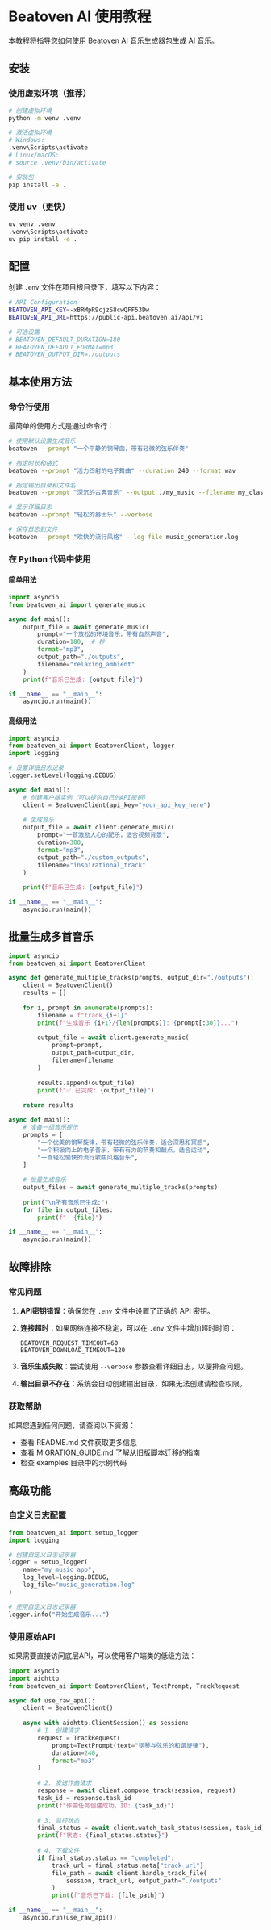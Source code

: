 # Beatoven AI 使用教程

本教程将指导您如何使用 Beatoven AI 音乐生成器包生成 AI 音乐。

## 安装

### 使用虚拟环境（推荐）

```bash
# 创建虚拟环境
python -m venv .venv

# 激活虚拟环境
# Windows:
.venv\Scripts\activate
# Linux/macOS:
# source .venv/bin/activate

# 安装包
pip install -e .
```

### 使用 uv（更快）

```bash
uv venv .venv
.venv\Scripts\activate
uv pip install -e .
```

## 配置

创建 `.env` 文件在项目根目录下，填写以下内容：

```bash
# API Configuration
BEATOVEN_API_KEY=-xBRMpR9cjzS8cwQFF53Dw
BEATOVEN_API_URL=https://public-api.beatoven.ai/api/v1

# 可选设置
# BEATOVEN_DEFAULT_DURATION=180
# BEATOVEN_DEFAULT_FORMAT=mp3
# BEATOVEN_OUTPUT_DIR=./outputs
```

## 基本使用方法

### 命令行使用

最简单的使用方式是通过命令行：

```bash
# 使用默认设置生成音乐
beatoven --prompt "一个平静的钢琴曲，带有轻微的弦乐伴奏"

# 指定时长和格式
beatoven --prompt "活力四射的电子舞曲" --duration 240 --format wav

# 指定输出目录和文件名
beatoven --prompt "深沉的古典音乐" --output ./my_music --filename my_classical_piece

# 显示详细日志
beatoven --prompt "轻松的爵士乐" --verbose

# 保存日志到文件
beatoven --prompt "欢快的流行风格" --log-file music_generation.log
```

### 在 Python 代码中使用

#### 简单用法

```python
import asyncio
from beatoven_ai import generate_music

async def main():
    output_file = await generate_music(
        prompt="一个放松的环境音乐，带有自然声音",
        duration=180,  # 秒
        format="mp3",
        output_path="./outputs",
        filename="relaxing_ambient"
    )
    print(f"音乐已生成: {output_file}")

if __name__ == "__main__":
    asyncio.run(main())
```

#### 高级用法

```python
import asyncio
from beatoven_ai import BeatovenClient, logger
import logging

# 设置详细日志记录
logger.setLevel(logging.DEBUG)

async def main():
    # 创建客户端实例（可以提供自己的API密钥）
    client = BeatovenClient(api_key="your_api_key_here")
    
    # 生成音乐
    output_file = await client.generate_music(
        prompt="一首激励人心的配乐，适合视频背景",
        duration=300,
        format="mp3",
        output_path="./custom_outputs",
        filename="inspirational_track"
    )
    
    print(f"音乐已生成: {output_file}")

if __name__ == "__main__":
    asyncio.run(main())
```

## 批量生成多首音乐

```python
import asyncio
from beatoven_ai import BeatovenClient

async def generate_multiple_tracks(prompts, output_dir="./outputs"):
    client = BeatovenClient()
    results = []
    
    for i, prompt in enumerate(prompts):
        filename = f"track_{i+1}"
        print(f"生成音乐 {i+1}/{len(prompts)}: {prompt[:30]}...")
        
        output_file = await client.generate_music(
            prompt=prompt,
            output_path=output_dir,
            filename=filename
        )
        
        results.append(output_file)
        print(f"✅ 已完成: {output_file}")
    
    return results

async def main():
    # 准备一组音乐提示
    prompts = [
        "一个优美的钢琴旋律，带有轻微的弦乐伴奏，适合深思和冥想",
        "一个积极向上的电子音乐，带有有力的节奏和鼓点，适合运动",
        "一首轻松愉快的流行歌曲风格音乐",
    ]
    
    # 批量生成音乐
    output_files = await generate_multiple_tracks(prompts)
    
    print("\n所有音乐已生成:")
    for file in output_files:
        print(f"- {file}")

if __name__ == "__main__":
    asyncio.run(main())
```

## 故障排除

### 常见问题

1. **API密钥错误**：确保您在 `.env` 文件中设置了正确的 API 密钥。

2. **连接超时**：如果网络连接不稳定，可以在 `.env` 文件中增加超时时间：
   ```
   BEATOVEN_REQUEST_TIMEOUT=60
   BEATOVEN_DOWNLOAD_TIMEOUT=120
   ```

3. **音乐生成失败**：尝试使用 `--verbose` 参数查看详细日志，以便排查问题。

4. **输出目录不存在**：系统会自动创建输出目录，如果无法创建请检查权限。

### 获取帮助

如果您遇到任何问题，请查阅以下资源：

- 查看 README.md 文件获取更多信息
- 查看 MIGRATION_GUIDE.md 了解从旧版脚本迁移的指南
- 检查 examples 目录中的示例代码

## 高级功能

### 自定义日志配置

```python
from beatoven_ai import setup_logger
import logging

# 创建自定义日志记录器
logger = setup_logger(
    name="my_music_app",
    log_level=logging.DEBUG,
    log_file="music_generation.log"
)

# 使用自定义日志记录器
logger.info("开始生成音乐...")
```

### 使用原始API

如果需要直接访问底层API，可以使用客户端类的低级方法：

```python
import asyncio
import aiohttp
from beatoven_ai import BeatovenClient, TextPrompt, TrackRequest

async def use_raw_api():
    client = BeatovenClient()
    
    async with aiohttp.ClientSession() as session:
        # 1. 创建请求
        request = TrackRequest(
            prompt=TextPrompt(text="钢琴与弦乐的和谐旋律"),
            duration=240,
            format="mp3"
        )
        
        # 2. 发送作曲请求
        response = await client.compose_track(session, request)
        task_id = response.task_id
        print(f"作曲任务创建成功，ID: {task_id}")
        
        # 3. 监控状态
        final_status = await client.watch_task_status(session, task_id)
        print(f"状态: {final_status.status}")
        
        # 4. 下载文件
        if final_status.status == "completed":
            track_url = final_status.meta["track_url"]
            file_path = await client.handle_track_file(
                session, track_url, output_path="./outputs"
            )
            print(f"音乐已下载: {file_path}")

if __name__ == "__main__":
    asyncio.run(use_raw_api())
```